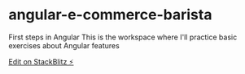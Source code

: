 # angular-e-commerce-barista

First steps in Angular
This is the workspace where I'll practice basic exercises about Angular features

[Edit on StackBlitz ⚡️](https://stackblitz.com/edit/angular-e-commerce-barista)
